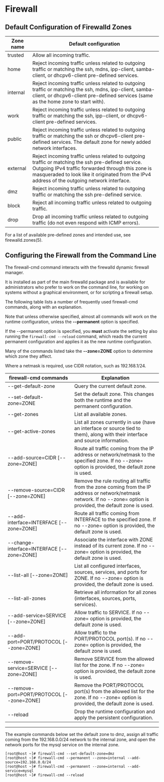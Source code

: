# Firewall

## Default Configuration of Firewalld Zones

| Zone name | Default configuration |
| - | - |
| trusted | Allow all incoming traffic. |
| home | Reject incoming traffic unless related to outgoing traffic or matching the ssh, mdns, ipp-client, samba-client, or dhcpv6-client pre-defined services. |
| internal | Reject incoming traffic unless related to outgoing traffic or matching the ssh, mdns, ipp-client, samba-client, or dhcpv6-client pre-defined services (same as the home zone to start with). |
| work | Reject incoming traffic unless related to outgoing traffic or matching the ssh, ipp-client, or dhcpv6-client pre-defined services. |
| public | Reject incoming traffic unless related to outgoing traffic or matching the ssh or dhcpv6-client pre-defined services. The default zone for newly added network interfaces. |
| external | Reject incoming traffic unless related to outgoing traffic or matching the ssh pre-defined service. Outgoing IPv4 traffic forwarded through this zone is masqueraded to look like it originated from the IPv4 address of the outgoing network interface. |
| dmz | Reject incoming traffic unless related to outgoing traffic or matching the ssh pre-defined service. |
| block | Reject all incoming traffic unless related to outgoing traffic. |
| drop | Drop all incoming traffic unless related to outgoing traffic (do not even respond with ICMP errors). |

For a list of available pre-defined zones and intended use, see firewalld.zones(5).

## Configuring the Firewall from the Command Line

The firewall-cmd command interacts with the firewalld dynamic firewall manager.

It is installed as part of the main firewalld package and is available for administrators who prefer to work on the command line, for working on systems without a graphical environment, or for scripting a firewall setup.

The following table lists a number of frequently used firewall-cmd commands, along with an explanation.

Note that unless otherwise specified, almost all commands will work on the runtime configuration, unless the **--permanent** option is specified.

If the --permanent option is specified, you **must** activate the setting by also running the `firewall-cmd --reload` command, which reads the current permanent configuration and applies it as the new runtime configuration. 

Many of the commands listed take the **--zone=ZONE** option to determine which zone they affect.

Where a netmask is required, use CIDR notation, such as 192.168.1/24.

| firewall-cmd commands | Explanation |
| - | - |
| --get-default-zone | Query the current default zone. |
| --set-default-zone=ZONE | Set the default zone. This changes both the runtime and the permanent configuration. |
| --get-zones | List all available zones. |
| --get-active-zones | List all zones currently in use (have an interface or source tied to them), along with their interface and source information. |
| --add-source=CIDR [--zone=ZONE] | Route all traffic coming from the IP address or network/netmask to the specified zone. If no --zone= option is provided, the default zone is used.
| --remove-source=CIDR [--zone=ZONE] | Remove the rule routing all traffic from the zone coming from the IP address or network/netmask network. If no --zone= option is provided, the default zone is used. |
| --add-interface=INTERFACE [--zone=ZONE] | Route all traffic coming from INTERFACE to the specified zone. If no --zone= option is provided, the default zone is used. |
| --change-interface=INTERFACE [--zone=ZONE] | Associate the interface with ZONE instead of its current zone. If no --zone= option is provided, the default zone is used.
| --list-all [--zone=ZONE] | List all configured interfaces, sources, services, and ports for ZONE. If no --zone= option is provided, the default zone is used. |
| --list-all-zones | Retrieve all information for all zones (interfaces, sources, ports, services).
| --add-service=SERVICE [--zone=ZONE] | Allow traffic to SERVICE. If no --zone= option is provided, the default zone is used. |
| --add-port=PORT/PROTOCOL [--zone=ZONE] | Allow traffic to the PORT/PROTOCOL port(s). If no --zone= option is provided, the default zone is used. |
| --remove-service=SERVICE [--zone=ZONE] | Remove SERVICE from the allowed list for the zone. If no --zone= option is provided, the default zone is used. |
| --remove-port=PORT/PROTOCOL [--zone=ZONE] | Remove the PORT/PROTOCOL port(s) from the allowed list for the zone. If no --zone= option is provided, the default zone is used. |
| --reload | Drop the runtime configuration and apply the persistent configuration. |

---

The example commands below set the default zone to dmz, assign all traffic coming from the 192.168.0.0/24 network to the internal zone, and open the network ports for the mysql service on the internal zone.

```shell
[root@host ~]# firewall-cmd --set-default-zone=dmz
[root@host ~]# firewall-cmd --permanent --zone=internal --add-source=192.168.0.0/24
[root@host ~]# firewall-cmd --permanent --zone=internal --add-service=mysql
[root@host ~]# firewall-cmd --reload
```
